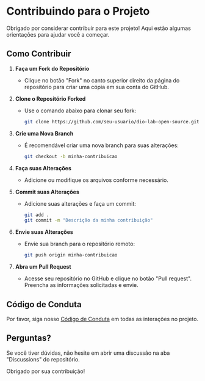 # Contribuindo para o Projeto

Obrigado por considerar contribuir para este projeto! Aqui estão algumas orientações para ajudar você a começar.

## Como Contribuir

1. **Faça um Fork do Repositório**
   - Clique no botão "Fork" no canto superior direito da página do repositório para criar uma cópia em sua conta do GitHub.

2. **Clone o Repositório Forked**
   - Use o comando abaixo para clonar seu fork:
     ```bash
     git clone https://github.com/seu-usuario/dio-lab-open-source.git
     ```

3. **Crie uma Nova Branch**
   - É recomendável criar uma nova branch para suas alterações:
     ```bash
     git checkout -b minha-contribuicao
     ```

4. **Faça suas Alterações**
   - Adicione ou modifique os arquivos conforme necessário.

5. **Commit suas Alterações**
   - Adicione suas alterações e faça um commit:
     ```bash
     git add .
     git commit -m "Descrição da minha contribuição"
     ```

6. **Envie suas Alterações**
   - Envie sua branch para o repositório remoto:
     ```bash
     git push origin minha-contribuicao
     ```

7. **Abra um Pull Request**
   - Acesse seu repositório no GitHub e clique no botão "Pull request". Preencha as informações solicitadas e envie.

## Código de Conduta

Por favor, siga nosso [Código de Conduta](link-para-o-codigo-de-conduta) em todas as interações no projeto.

## Perguntas?

Se você tiver dúvidas, não hesite em abrir uma discussão na aba "Discussions" do repositório.

Obrigado por sua contribuição!
